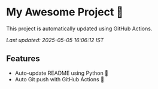 # My Awesome Project 🚀

This project is automatically updated using GitHub Actions.

_Last updated: 2025-05-05 16:06:12 IST_

## Features
- Auto-update README using Python 🐍
- Auto Git push with GitHub Actions 🤖
